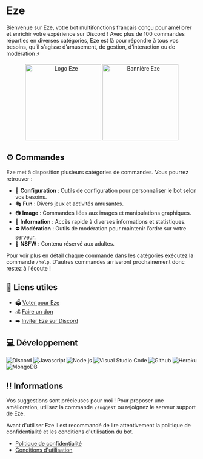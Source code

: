 # Eze

Bienvenue sur Eze, votre bot multifonctions français conçu pour améliorer et enrichir votre expérience sur Discord ! Avec plus de 100 commandes réparties en diverses catégories, Eze est là pour répondre à tous vos besoins, qu’il s’agisse d’amusement, de gestion, d’interaction ou de modération ⚡️

<p align="center">
  <img src="https://imgur.com/gallery/eze-logo-3EKYnWc" alt="Logo Eze" width="200" height="200">
  <img src="https://cdn.discordapp.com/attachments/488126372976525343/1240251711650529280/eze.png?ex=686268ea&is=6861176a&hm=859f150388dee412846155c28657f64a8e34f17114ed616f3c9d21e73efa9c8d&" alt="Bannière Eze" height="200">
</p>

## ⚙️ Commandes

Eze met à disposition plusieurs catégories de commandes. Vous pourrez retrouver :

* 🔧 **Configuration** : Outils de configuration pour personnaliser le bot selon vos besoins.
* 🎭 **Fun** : Divers jeux et activités amusantes.
* 📷 **Image** : Commandes liées aux images et manipulations graphiques.
* 🔎 **Information** : Accès rapide à diverses informations et statistiques.
* ⛔ **Modération** : Outils de modération pour maintenir l’ordre sur votre serveur.
* 🔞 **NSFW** : Contenu réservé aux adultes.

Pour voir plus en détail chaque commande dans les catégories exécutez la commande `/help`. D'autres commandes arriveront prochainement donc restez à l'écoute !

## 🔗 Liens utiles

* 🗳️ [Voter pour Eze](https://top.gg/bot/1090997197371351102)
* 💰 [Faire un don](https://ko-fi.com/aknor)
* ➡️ [Inviter Eze sur Discord](https://discord.com/oauth2/authorize?client_id=1090997197371351102)

## 💻 Développement

![Discord](https://img.shields.io/badge/Discord-7289DA?style=for-the-badge&logo=discord&logoColor=white)
![Javascript](https://img.shields.io/badge/JavaScript-F7DF1E?style=for-the-badge&logo=javascript&logoColor=black)
![Node.js](https://img.shields.io/badge/Node.js-43853D?style=for-the-badge&logo=node.js&logoColor=white)
![Visual Studio Code](https://img.shields.io/badge/Visual_Studio_Code-0078D4?style=for-the-badge&logo=visual%20studio%20code&logoColor=white)
![Github](https://img.shields.io/badge/GitHub-100000?style=for-the-badge&logo=github&logoColor=white)
![Heroku](https://img.shields.io/badge/heroku-%23430098.svg?style=for-the-badge&logo=heroku&logoColor=white)
![MongoDB](https://img.shields.io/badge/MongoDB-4EA94B?style=for-the-badge&logo=mongodb&logoColor=white)

## ‼️ Informations

Vos suggestions sont précieuses pour moi ! Pour proposer une amélioration, utilisez la commande `/suggest` ou rejoignez le serveur support de [Eze](https://discord.gg).

Avant d'utiliser Eze il est recommandé de lire attentivement la politique de confidentialité et les conditions d'utilisation du bot.

* [Politique de confidentialité](https://github.com/Aknor/Aknor/blob/main/privacy-policy.md)
* [Conditions d'utilisation](https://github.com/Aknor/Aknor/blob/main/terms-of-service.md)
